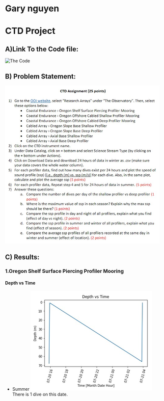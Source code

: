 # Gary nguyen
# CTD Project
## A)Link To the Code file: 
![The Code](https://colab.research.google.com/drive/1guAe46VcQlW9cUdzwsCmEUx03yDrmLuo)
## B) Problem Statement:
![](Problem.jpg)
## C) Results:
### 1.Oregon Shelf Surface Piercing Profiler Mooring
#### Depth vs Time
- Summer
![Profiler 1 Summer](P1S1.jpg)
There is 1 dive on this date.
